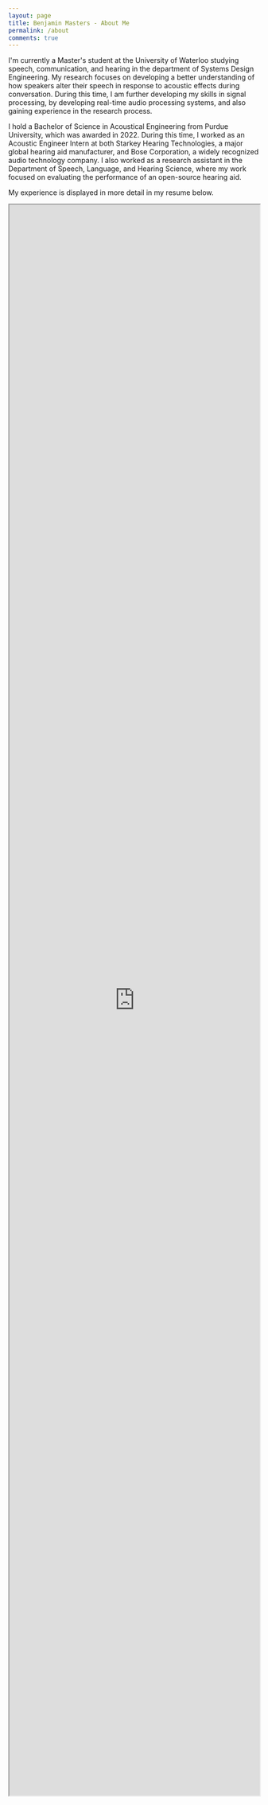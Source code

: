 ```yaml
---
layout: page
title: Benjamin Masters - About Me
permalink: /about
comments: true
---
```


<div class="row justify-content-between">
<div class="col-md-8 pr-5">

<p>I'm currently a Master's student at the University of Waterloo studying speech, communication, and hearing in the department of Systems Design Engineering. My research focuses on developing a better understanding of how speakers alter their speech in response to acoustic effects during conversation. During this time, I am further developing my skills in signal processing, by developing real-time audio processing systems, and also gaining experience in the research process.</p>

<p>I hold a Bachelor of Science in Acoustical Engineering from Purdue University, which was awarded in 2022. During this time, I worked as an Acoustic Engineer Intern at both Starkey Hearing Technologies, a major global hearing aid manufacturer, and Bose Corporation, a widely recognized audio technology company. I also worked as a research assistant in the Department of Speech, Language, and Hearing Science, where my work focused on evaluating the performance of an open-source hearing aid.</p>

<p>My experience is displayed in more detail in my resume below.</p>
<div class="resumeIframe">
<!-- <iframe onload="resizeIframe(this)" src="https://bpmasters.me/assets/pdf/resume.pdf" width="100%" allow="autoplay"></iframe> -->
<iframe src="https://bpmasters.me/assets/pdf/resume.pdf" style="height:80vh;" width="100%" allow="autoplay"></iframe>
</div>

<script type="text/javascript">
  function resizeIframe(iframe) {
    iframe.style.height = iframe.contentWindow.document.documentElement.scrollHeight + "px";
    iframe.style.width = iframe.contentWindow.document.documentElement.scrollWidth + "px";
  }
</script> 

</div>
</div>
